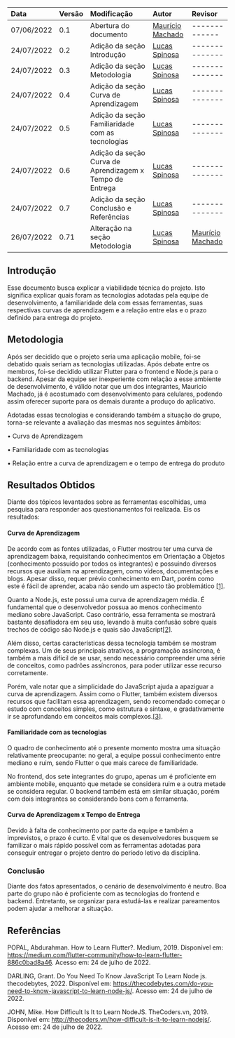 | Data       | Versão | Modificação           | Autor            | Revisor          |
| :--------- | :----- | :-------------------- | :--------------- | :----------------|
| 07/06/2022 | 0.1    | Abertura do documento | [Maurício Machado](https://github.com/MauricioMachadoFF)    | -------------|
| 24/07/2022 | 0.2    | Adição da seção Introdução | [Lucas Spinosa](https://github.com/LucasSpinosa)| --------------|
| 24/07/2022 | 0.3    | Adição da seção Metodologia | [Lucas Spinosa](https://github.com/LucasSpinosa)| --------------|
| 24/07/2022 | 0.4    | Adição da seção Curva de Aprendizagem | [Lucas Spinosa](https://github.com/LucasSpinosa)| --------------| 
| 24/07/2022 | 0.5    | Adição da seção Familiaridade com as tecnologias | [Lucas Spinosa](https://github.com/LucasSpinosa)| --------------| 
| 24/07/2022 | 0.6    | Adição da seção Curva de Aprendizagem x Tempo de Entrega | [Lucas Spinosa](https://github.com/LucasSpinosa)| --------------| 
| 24/07/2022 |  0.7   | Adição da seção Conclusão e Referências | [Lucas Spinosa](https://github.com/LucasSpinosa)| --------------|
| 26/07/2022 |  0.71  | Alteração na seção Metodologia | [Lucas Spinosa](https://github.com/LucasSpinosa)| [Maurício Machado](https://github.com/MauricioMachadoFF)|

## Introdução

Esse documento busca explicar a viabilidade técnica do projeto. Isto significa explicar quais foram as tecnologias adotadas pela equipe de desenvolvimento, a familiaridade dela com essas ferramentas, suas respectivas curvas de aprendizagem e a relação entre elas e o prazo definido para entrega do projeto.

## Metodologia

Após ser decidido que o projeto seria uma aplicação mobile, foi-se debatido quais seriam as tecnologias utilizadas. Após debate entre os membros, foi-se decidido utilizar Flutter para o frontend e Node.js para o backend. Apesar da equipe ser inexperiente com relação a esse ambiente de desenvolvimento, é válido notar que um dos integrantes, Mauricio Machado, já é acostumado com desenvolvimento para celulares, podendo assim oferecer suporte para os demais durante a produço do aplicativo.

Adotadas essas tecnologias e considerando também a situação do grupo, torna-se relevante a avaliação das mesmas nos seguintes âmbitos:

• Curva de Aprendizagem

• Familiaridade com as tecnologias

• Relação entre a curva de aprendizagem e o tempo de entrega do produto

## Resultados Obtidos

Diante dos tópicos levantados sobre as ferramentas escolhidas, uma pesquisa para responder aos questionamentos foi realizada. Eis os resultados:

#### Curva de Aprendizagem

De acordo com as fontes utilizadas, o Flutter mostrou ter uma curva de aprendizagem baixa, requisitando conhecimentos em Orientação a Objetos (conhecimento possuído por todos os integrantes) e possuindo diversos recursos que auxiliam na aprendizagem, como vídeos, documentações e blogs. Apesar disso, requer prévio conhecimento em Dart, porém como este é fácil de aprender, acaba não sendo um aspecto tão problemático [[1]](https://medium.com/flutter-community/how-to-learn-flutter-886c0bad8a46).

Quanto a Node.js, este possui uma curva de aprendizagem média. É fundamental que o desenvolvedor possua ao menos conhecimento mediano sobre JavaScript. Caso contrário, essa ferramenta se mostrará bastante desafiadora em seu uso, levando à muita confusão sobre quais trechos de código são Node.js e quais são JavaScript[[2]](https://thecodebytes.com/do-you-need-to-know-javascript-to-learn-node-js/).

Além disso, certas características dessa tecnologia também se mostram complexas. Um de seus principais atrativos, a programação assíncrona, é também a mais difícil de se usar, sendo necessário compreender uma série de conceitos, como padrões assíncronos, para poder utilizar esse recurso corretamente. 

Porém, vale notar que a simplicidade do JavaScript ajuda a apaziguar a curva de aprendizagem. Assim como o Flutter, também existem diversos recursos que facilitam essa aprendizagem, sendo recomendado começar o estudo com conceitos simples, como estrutura e sintaxe, e gradativamente ir se aprofundando em conceitos mais complexos.[[3]](http://thecoders.vn/how-difficult-is-it-to-learn-nodejs/).

#### Familiaridade com as tecnologias

O quadro de conhecimento até o presente momento mostra uma situação relativamente preocupante: no geral, a equipe possui conhecimento entre mediano e ruim, sendo Flutter o que mais carece de familiaridade.

No frontend, dos sete integrantes do grupo, apenas um é proficiente em ambiente mobile, enquanto que metade se considera ruim e a outra metade se considera regular. O backend também está em similar situação, porém com dois integrantes se considerando bons com a ferramenta.

#### Curva de Aprendizagem x Tempo de Entrega

Devido à falta de conhecimento por parte da equipe e também a imprevistos, o prazo é curto. É vital que os desenvolvedores busquem se familizar o mais rápido possível com as ferramentas adotadas para conseguir entregar o projeto dentro do período letivo da disciplina.

### Conclusão

Diante dos fatos apresentados, o cenário de desenvolvimento é neutro. Boa parte do grupo não é proficiente com as tecnologias do frontend e backend. Entretanto, se organizar para estudá-las e realizar pareamentos podem ajudar a melhorar a situação.

## Referências

POPAL, Abdurahman. How to Learn Flutter?. Medium, 2019. Disponível em: <https://medium.com/flutter-community/how-to-learn-flutter-886c0bad8a46>. Acesso em: 24 de julho de 2022.

DARLING, Grant. Do You Need To Know JavaScript To Learn Node js. thecodebytes, 2022. Disponível em: <https://thecodebytes.com/do-you-need-to-know-javascript-to-learn-node-js/>. Acesso em: 24 de julho de 2022.

JOHN, Mike. How Difficult Is It to Learn NodeJS. TheCoders.vn, 2019. Disponível em: <http://thecoders.vn/how-difficult-is-it-to-learn-nodejs/>. Acesso em: 24 de julho de 2022.
